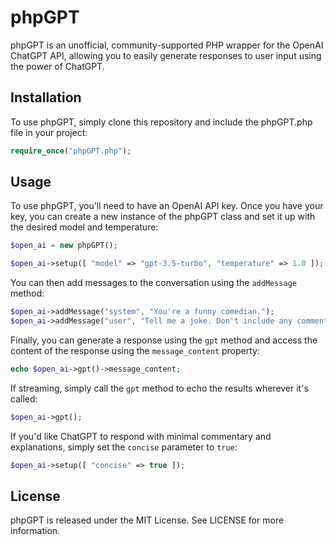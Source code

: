 # phpGPT

phpGPT is an unofficial, community-supported PHP wrapper for the OpenAI ChatGPT API, allowing you to easily generate responses to user input using the power of ChatGPT.

## Installation

To use phpGPT, simply clone this repository and include the phpGPT.php file in your project:

```php
require_once("phpGPT.php");
```

## Usage

To use phpGPT, you'll need to have an OpenAI API key. Once you have your key, you can create a new instance of the phpGPT class and set it up with the desired model and temperature:

```php
$open_ai = new phpGPT();
```

```php
$open_ai->setup([ "model" => "gpt-3.5-turbo", "temperature" => 1.0 ]);
```

You can then add messages to the conversation using the ```addMessage``` method:

```php
$open_ai->addMessage("system", "You're a funny comedian.");
$open_ai->addMessage("user", "Tell me a joke. Don't include any commentary other than the joke.");
```

Finally, you can generate a response using the ```gpt``` method and access the content of the response using the ```message_content``` property:

```php
echo $open_ai->gpt()->message_content;
```

If streaming, simply call the ```gpt``` method to echo the results wherever it's called:

```php
$open_ai->gpt();
```

If you'd like ChatGPT to respond with minimal commentary and explanations, simply set the ```concise``` parameter to ```true```:

```php
$open_ai->setup([ "concise" => true ]);
```

## License

phpGPT is released under the MIT License. See LICENSE for more information.
